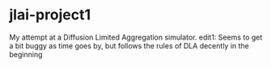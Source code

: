 # jlai-project1
My attempt at a Diffusion Limited Aggregation simulator. 
edit1: Seems to get a bit buggy as time goes by, but follows the rules of DLA decently in the beginning
